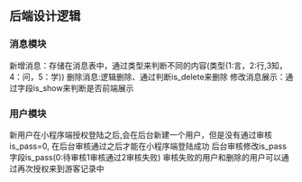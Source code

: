 ## 后端设计逻辑
  ### 消息模块
  新增消息：存储在消息表中，通过类型来判断不同的内容(类型(1:言，2:行,3知，4：问，5：学))
  删除消息:逻辑删除、通过判断is_delete来删除
  修改消息展示：通过字段is_show来判断是否前端展示
 
  ### 用户模块
  新用户在小程序端授权登陆之后,会在后台新建一个用户，但是没有通过审核is_pass=0,
 在后台审核通过之后才能在小程序端登陆成功
  后台审核修改is_pass字段is_pass(0:待审核1审核通过2审核失败)
审核失败的用户和删除的用户可以通过再次授权来到游客记录中